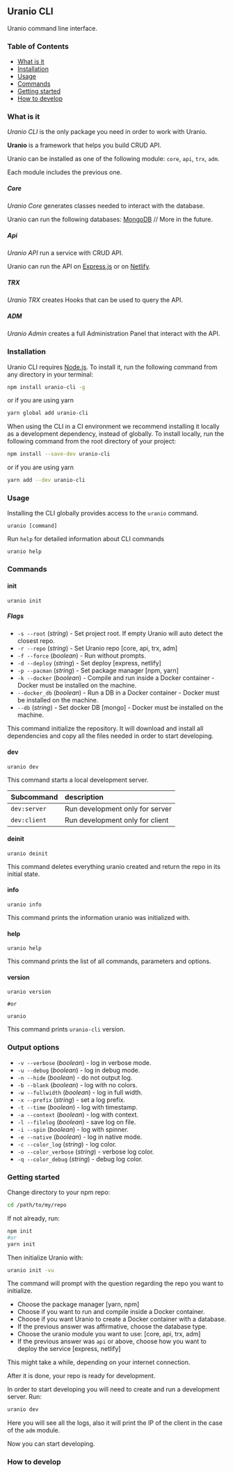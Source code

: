 ## Uranio CLI

Uranio command line interface.

### Table of Contents

- [What is it](#what-is-it)
- [Installation](#installation)
- [Usage](#usage)
- [Commands](#commands)
- [Getting started](#getting-started)
- [How to develop](#how-to-develop)

### What is it

*Uranio CLI* is the only package you need in order to work with Uranio.

**Uranio** is a framework that helps you build CRUD API.

Uranio can be installed as one of the following module: `core`, `api`, `trx`, `adm`.

Each module includes the previous one.

##### Core

*Uranio Core* generates classes needed to interact with the database.

Uranio can run the following databases: [MongoDB](https://www.mongodb.com/) // More in the future.

##### Api

*Uranio API* run a service with CRUD API.

Uranio can run the API on [Express.js](https://expressjs.com/) or on [Netlify](https://www.netlify.com/).

##### TRX

*Uranio TRX* creates Hooks that can be used to query the API.

##### ADM

*Uranio Admin* creates a full Administration Panel that interact with the API.



### Installation

Uranio CLI requires [Node.js](https://nodejs.org). To install it, run the following command from any directory in your terminal:

```bash
npm install uranio-cli -g
```
or if you are using yarn
```bash
yarn global add uranio-cli
```

When using the CLI in a CI environment we recommend installing it locally as a development dependency, instead of globally.
To install locally, run the following command from the root directory of your project:

```bash
npm install --save-dev uranio-cli
```
or if you are using yarn
```bash
yarn add --dev uranio-cli
```

### Usage

Installing the CLI globally provides access to the `uranio` command.

```sh-session
uranio [command]
```
Run `help` for detailed information about CLI commands
```
uranio help
```

### Commands

#### init

```
uranio init
```
##### Flags

- `-s --root` (*string*) - Set project root. If empty Uranio will auto detect the closest repo.
- `-r --repo` (*string*) - Set Uranio repo [core, api, trx, adm]
- `-f --force` (*boolean*) - Run without prompts.
- `-d --deploy` (*string*) - Set deploy [express, netlify]
- `-p --pacman` (*string*) - Set package manager [npm, yarn]
- `-k --docker` (*boolean*) - Compile and run inside a Docker container - Docker must be installed on the machine.
- `--docker_db` (*boolean*) - Run a DB in a Docker container - Docker must be installed on the machine.
- `--db` (*string*) - Set docker DB [mongo] - Docker must be installed on the machine.

This command initialize the repository. It will download and install all
dependencies and copy all the files needed in order to start developing.


#### dev

```
uranio dev
```
This command starts a local development server.

| Subcommand | description  |
|:------------ |:-----|
| `dev:server` | Run development only for server  |
| `dev:client` | Run development only for client  |


#### deinit

```
uranio deinit
```
This command deletes everything uranio created and return the repo in its
initial state.


#### info

```
uranio info
```
This command prints the information uranio was initialized with.


#### help

```
uranio help
```
This command prints the list of all commands, parameters and options.


#### version

```
uranio version

#or

uranio
```
This command prints `uranio-cli` version.


### Output options

- `-v --verbose` (*boolean*) - log in verbose mode.
- `-u --debug` (*boolean*) - log in debug mode.
- `-n --hide` (*boolean*) - do not output log.
- `-b --blank` (*boolean*) - log with no colors.
- `-w --fullwidth` (*boolean*) - log in full width.
- `-x --prefix` (*string*) - set a log prefix.
- `-t --time` (*boolean*) - log with timestamp.
- `-a --context` (*boolean*) - log with context.
- `-l --filelog` (*boolean*) - save log on file.
- `-i --spin` (*boolean*) - log with spinner.
- `-e --native` (*boolean*) - log in native mode.
- `-c --color_log` (*string*) - log color.
- `-o --color_verbose` (*string*) - verbose log color.
- `-q --color_debug` (*string*) - debug log color.


### Getting started

Change directory to your npm repo:

```bash
cd /path/to/my/repo
```

If not already, run:
```bash
npm init
#or
yarn init
```

Then initialize Uranio with:

```bash
uranio init -vu
```

The command will prompt with the question regarding the repo you want to initialize.

- Choose the package manager [yarn, npm]
- Choose if you want to run and compile inside a Docker container.
- Choose if you want Uranio to create a Docker container with a database.
- If the previous answer was affirmative, choose the database type.
- Choose the uranio module you want to use: [core, api, trx, adm]
- If the previous answer was `api` or above, choose how you want to deploy the service [express, netlify]

This might take a while, depending on your internet connection.

After it is done, your repo is ready for development.

In order to start developing you will need to create and run a development server. Run:

```bash
uranio dev
```
Here you will see all the logs, also it will print the IP of the client in the case of the `adm` module.

Now you can start developing.


### How to develop

